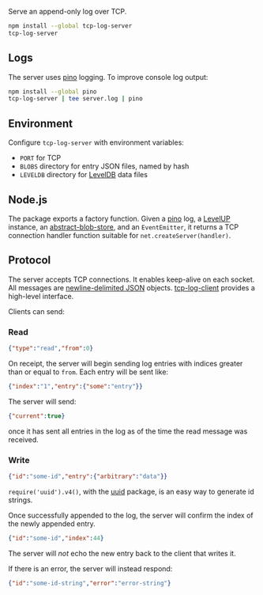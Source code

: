 Serve an append-only log over TCP.

```bash
npm install --global tcp-log-server
tcp-log-server
```

## Logs

The server uses [pino] logging.  To improve console log output:

```bash
npm install --global pino
tcp-log-server | tee server.log | pino
```

[pino]: https://npmjs.com/packages/pino

## Environment

Configure `tcp-log-server` with environment variables:

- `PORT` for TCP
- `BLOBS` directory for entry JSON files, named by hash
- `LEVELDB` directory for [LevelDB] data files

[LevelDB]: https://npmjs.com/packages/leveldown

## Node.js

The package exports a factory function.  Given a [pino] log, a
[LevelUP] instance, an [abstract-blob-store], and an `EventEmitter`,
it returns a TCP connection handler function suitable for
`net.createServer(handler)`.

[LevelUP]: https://npmjs.com/packages/levelup

[abstract-blob-store]: https://npmjs.com/packages/abstract-blob-store

## Protocol

The server accepts TCP connections.  It enables keep-alive on each
socket.  All messages are [newline-delimited JSON][ndjson] objects.
[tcp-log-client] provides a high-level interface.

[tcp-log-client]: https://npmjs.com/packages/tcp-log-client

[ndjson]: https://npmjs.com/packages/ndjson

Clients can send:

### Read

```json
{"type":"read","from":0}
```

On receipt, the server will begin sending log entries with indices
greater than or equal to `from`.  Each entry will be sent like:

```json
{"index":"1","entry":{"some":"entry"}}
```

The server will send:

```json
{"current":true}
```

once it has sent all entries in the log as of the time the read
message was received.

### Write

```json
{"id":"some-id","entry":{"arbitrary":"data"}}
```

`require('uuid').v4()`, with the [uuid] package, is an easy way to
generate id strings.

[uuid]: https://npmjs.com/packages/uuid

Once successfully appended to the log, the server will confirm the
index of the newly appended entry.

```json
{"id":"some-id","index":44}
```

The server will _not_ echo the new entry back to the client that
writes it.

If there is an error, the server will instead respond:

```json
{"id":"some-id-string","error":"error-string"}
```

